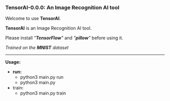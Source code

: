 ### TensorAI-0.0.0: An Image Recognition AI tool ###

Welcome to use **TensorAI**.

**TensorAI** is an Image Recognition AI tool.

Please install <i>"**TensorFlow**"</i> and <i>"**pillow**"</i> before using it.

<i>Trained on the **MNIST** dataset</i>
<hr />

**Usage:**

* **run:**
  * python3 main.py run
  * python3 main.py
* train:
  * python3 main.py train